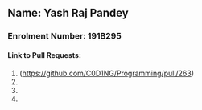 ## Name: Yash Raj Pandey
### Enrolment Number: 191B295
#### Link to Pull Requests:
1. (https://github.com/C0D1NG/Programming/pull/263)
2.
3.
4.
